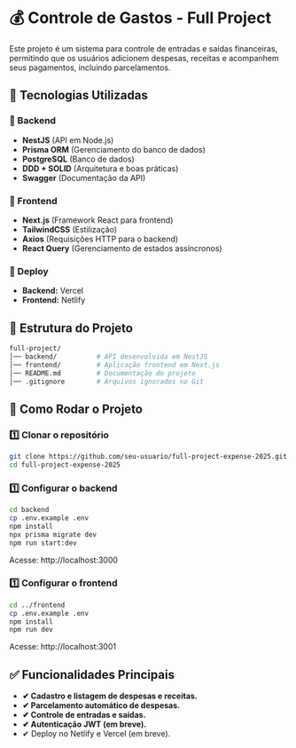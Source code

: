 # 💰 Controle de Gastos - Full Project

Este projeto é um sistema para controle de entradas e saídas financeiras, permitindo que os usuários adicionem despesas, receitas e acompanhem seus pagamentos, incluindo parcelamentos.  

## 🚀 Tecnologias Utilizadas  

### **📌 Backend**  
- **NestJS** (API em Node.js)  
- **Prisma ORM** (Gerenciamento do banco de dados)  
- **PostgreSQL** (Banco de dados)  
- **DDD + SOLID** (Arquitetura e boas práticas)  
- **Swagger** (Documentação da API)  

### **📌 Frontend**  
- **Next.js** (Framework React para frontend)  
- **TailwindCSS** (Estilização)  
- **Axios** (Requisições HTTP para o backend)  
- **React Query** (Gerenciamento de estados assíncronos)  

### **📌 Deploy**  
- **Backend:** Vercel  
- **Frontend:** Netlify  

## 📂 Estrutura do Projeto  
```bash
full-project/
│── backend/          # API desenvolvida em NestJS
│── frontend/         # Aplicação frontend em Next.js
│── README.md         # Documentação do projeto
│── .gitignore        # Arquivos ignorados no Git
```

## 🚀 Como Rodar o Projeto 

### **1️⃣ Clonar o repositório**
```bash
git clone https://github.com/seu-usuario/full-project-expense-2025.git
cd full-project-expense-2025
```
### **1️⃣ Configurar o backend**
```bash
cd backend
cp .env.example .env
npm install
npx prisma migrate dev
npm run start:dev
```
Acesse: http://localhost:3000

### **1️⃣ Configurar o frontend**
```bash
cd ../frontend
cp .env.example .env
npm install
npm run dev
```
Acesse: http://localhost:3001

## **✅ Funcionalidades Principais**
- **✔ Cadastro e listagem de despesas e receitas.**
- **✔ Parcelamento automático de despesas.**
- **✔ Controle de entradas e saídas.**
- **✔ Autenticação JWT (em breve).**
- ✔ Deploy no Netlify e Vercel (em breve).
